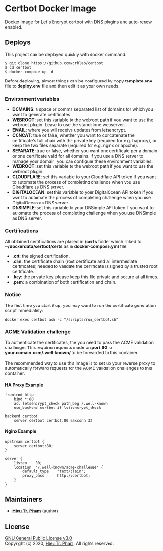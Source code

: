 # Certbot Docker Image
Docker image for Let's Encrypt certbot with DNS plugins and auto-renew enabled.

## Deploys
This project can be deployed quickly with docker command:
```
$ git clone https://github.com/crblab/certbot 
$ cd certbot
$ docker-compose up -d
```
Before deploying, almost things can be configured by copy <strong>template.env</strong> file to <strong>deploy.env</strong> file and then edit it as your own needs.

### Environment variables
* <strong>DOMAINS</strong>: a space or comma separated list of domains for which you want to generate certificates. 
* <strong>WEBROOT</strong>: set this variable to the webroot path if you want to use the webroot plugin. Leave to use the standalone webserver.
* <strong>EMAIL</strong>: where you will receive updates from letsencrypt.
*  <strong>CONCAT</strong>: true or false, whether you want to concatenate the certificate's full chain with the private key (required for e.g. haproxy), or keep the two files separate (required for e.g. nginx or apache).
* <strong>SEPARATE</strong>: true or false, whether you want one certificate per a domain or one certificate valid for all domains.
If you use a DNS server to manage your domain, you can configure these environment variables:
* <strong>WEBROOT</strong>: set this variable to the webroot path if you want to use the webroot plugin.
* <strong>CLOUDFLARE</strong>: set this variable to your Cloudflare API token if you want to automate the process of completing challenge when you use Cloudflare as DNS server.
* <strong>DIGITALOCEAN</strong>: set this variable to your DigitalOcean API token if you want to automate the process of completing challenge when you use DigitalOcean as DNS server.
* <strong>DNSIMPLE</strong>: set this variable to your DNSimple API token if you want to automate the process of completing challenge when you use DNSimple as DNS server.

### Certifications
All obtained certifications are placed in <strong>/certs</strong> folder which linked to <strong>~/dockerdata/certbot/certs</strong> as in <strong>docker-compose.yml</strong> file:
* <strong>.crt</strong>: the signed certification.
* <strong>.chn</strong>: the certificate chain (root certificate and all intermediate certificates) needed to validate the certificate is signed by a trusted root certificate.
* <strong>.key</strong>: the private key. please keep this file private and secure at all times.
* <strong>.pem</strong>: a combination of both certification and chain.

### Notice
The first time you start it up, you may want to run the certificate generation script immediately:
```
docker exec certbot ash -c "/scripts/run_certbot.sh"
```

### ACME Validation challenge
To authenticate the certificates, the you need to pass the ACME validation challenge. This requires requests made on <strong>port 80</strong> to <strong>your.domain.com/.well-known/</strong> to be forwarded to this container. <br><br>
The recommended way to use this image is to set up your reverse proxy to automatically forward requests for the ACME validation challenges to this container.

#### HA Proxy Example
```
frontend http
    bind *:80
    acl letsencrypt_check path_beg /.well-known
    use_backend certbot if letsencrypt_check

backend certbot
    server certbot certbot:80 maxconn 32
```

#### Nginx Example
```
upstream certbot {
    server certbot:80;
}

server {
    listen    80;
    location  '/.well-known/acme-challenge' {
        default_type    "text/plain";
        proxy_pass      http://certbot;
    }
}
```

## Maintainers
* [**Hieu Tr. Pham**](https://github.com/hieupth) (author)

## License
[GNU General Public License v3.0](https://github.com/hieupth/certbot/blob/main/LICENSE) <br>
Copyright (c) 2020, [Hieu Tr. Pham](https://github.com/hieupth). All rights reserved.